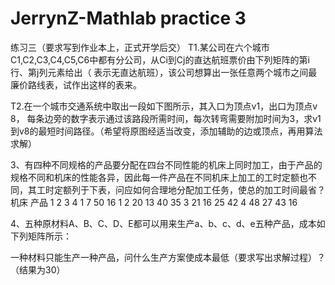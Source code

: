 # JerrynZ-Mathlab practice 3
练习三（要求写到作业本上，正式开学后交）
T1.某公司在六个城市C1,C2,C3,C4,C5,C6中都有分公司，从Ci到Cj的直达航班票价由下列矩阵的第i行、第j列元素给出（ 表示无直达航班），该公司想算出一张任意两个城市之间最廉价路线表，试作出这样的表来。
 

T2.在一个城市交通系统中取出一段如下图所示，其入口为顶点v1，出口为顶点v 8，
每条边旁的数字表示通过该路段所需时间，每次转弯需要附加时间为3，求v1到v8的最短时间路径。（希望将原图经适当改变，添加辅助的边或顶点，再用算法求解）








3、有四种不同规格的产品要分配在四台不同性能的机床上同时加工，由于产品的规格不同和机床的性能各异，因此每一件产品在不同机床上加工的工时定额也不同，其工时定额列于下表，问应如何合理地分配加工任务，使总的加工时间最省？
机床      产品	1	2	3	4
1	7	50	16	1
2	20	13	40	35
3	21	16	25	42
4	48	27	43	16

4、五种原材料A、B、C、D、E都可以用来生产a、b、c、d、e五种产品，成本如下列矩阵所示：







一种材料只能生产一种产品，问什么生产方案使成本最低（要求写出求解过程）？ （结果为30）
